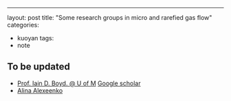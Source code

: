 ---
layout: post
title: "Some research groups in micro and rarefied gas flow"
categories:
- kuoyan
tags:
- note


To be updated
-------------

*   [Prof. Iain D. Boyd. @ U of M](http://ngpdlab.engin.umich.edu/) [Google scholar]()
*   [Alina Alexeenko](https://sites.google.com/site/aeropurduegroup/)
